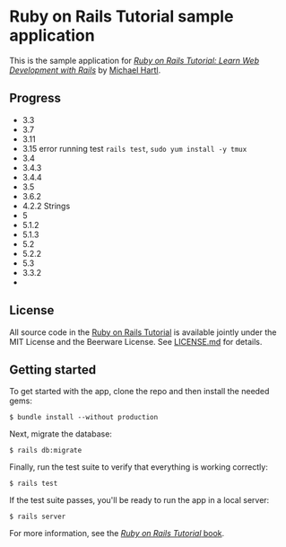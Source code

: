 # Ruby on Rails Tutorial sample application

This is the sample application for
[*Ruby on Rails Tutorial:
Learn Web Development with Rails*](https://www.railstutorial.org/)
by [Michael Hartl](http://www.michaelhartl.com/).

## Progress

- 3.3
- 3.7
- 3.11
- 3.15 error running test `rails test`, `sudo yum install -y tmux`
- 3.4
- 3.4.3 
- 3.4.4
- 3.5
- 3.6.2
- 4.2.2 Strings
- 5
- 5.1.2 
- 5.1.3
- 5.2
- 5.2.2
- 5.3
- 3.3.2
- 

## License

All source code in the [Ruby on Rails Tutorial](https://www.railstutorial.org/)
is available jointly under the MIT License and the Beerware License. See
[LICENSE.md](LICENSE.md) for details.

## Getting started

To get started with the app, clone the repo and then install the needed gems:

```
$ bundle install --without production
```

Next, migrate the database:

```
$ rails db:migrate
```

Finally, run the test suite to verify that everything is working correctly:

```
$ rails test
```

If the test suite passes, you'll be ready to run the app in a local server:

```
$ rails server
```

For more information, see the
[*Ruby on Rails Tutorial* book](https://www.railstutorial.org/book).